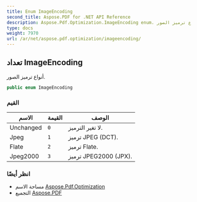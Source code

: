 ```yaml
---
title: Enum ImageEncoding
second_title: Aspose.PDF for .NET API Reference
description: Aspose.Pdf.Optimization.ImageEncoding enum. أنواع ترميز الصور
type: docs
weight: 7970
url: /ar/net/aspose.pdf.optimization/imageencoding/
---
```

## تعداد ImageEncoding

أنواع ترميز الصور.

```csharp
public enum ImageEncoding
```

### القيم

| الاسم | القيمة | الوصف |
| --- | --- | --- |
| Unchanged | `0` | لا تغير الترميز. |
| Jpeg | `1` | ترميز JPEG (DCT). |
| Flate | `2` | ترميز Flate. |
| Jpeg2000 | `3` | ترميز JPEG2000 (JPX). |

### انظر أيضًا

* مساحة الاسم [Aspose.Pdf.Optimization](../../aspose.pdf.optimization/)
* التجميع [Aspose.PDF](../../)